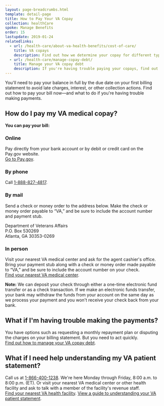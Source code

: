```yaml
---
layout: page-breadcrumbs.html
template: detail-page
title: How to Pay Your VA Copay
collection: healthCare
spoke: Manage Benefits
order: 15
lastupdate: 2019-01-24
relatedlinks:
  - url: /health-care/about-va-health-benefits/cost-of-care/
    title: VA copays
    description: Find out how we determine your copay for different types of treatment.
  - url: /health-care/manage-copay-debt/
    title: Manage your VA copay debt
    description: If you're having trouble paying your copays, find out how we can help you manage your debt.
---
```

<div itemscope itemtype="http://schema.org/FAQPage">
<div class="va-introtext">

You'll need to pay your balance in full by the due date on your first billing statement to avoid late charges, interest, or other collection actions. Find out how to pay your bill now—and what to do if you're having trouble making payments.

</div>

<div itemscope itemtype="http://schema.org/Question">
<h2 itemprop="name">How do I pay my VA medical copay?</h2>
<div itemprop="acceptedAnswer" itemscope itemtype="http://schema.org/Answer">
<div itemprop="text">

<b>You can pay your bill:</b>

<h3>Online</h3>

Pay directly from your bank account or by debit or credit card on the Pay.gov website. <br>
[Go to Pay.gov](https://www.pay.gov/public/form/start/25987221).

<h3>By phone</h3>

Call <a href="tel:+18888274817">1-888-827-4817</a>.

<h3>By mail</h3>

Send a check or money order to the address below. Make the check or money order payable to “VA,” and be sure to include the account number and payment stub.

<p class="va-address-block">
Department of Veterans Affairs <br>
P.O. Box 530269 <br>
Atlanta, GA 30353-0269 <br>
</p>

<h3>In person</h3>

Visit your nearest VA medical center and ask for the agent cashier's office. Bring your payment stub along with a check or money order made payable to “VA,” and be sure to include the account number on your check.
<br>
[Find your nearest VA medical center](/find-locations/).

 **Note:** We can deposit your check through either a one-time electronic fund transfer or as a check transaction. If we make an electronic funds transfer, your bank may withdraw the funds from your account on the same day as we process your payment and you won't receive your check back from your bank.

</div>
</div>
</div>

<div itemscope itemtype="http://schema.org/Question">
<h2 itemprop="name">What if I'm having trouble making the payments?</h2>
<div itemprop="acceptedAnswer" itemscope itemtype="http://schema.org/Answer">
<div itemprop="text">

You have options such as requesting a monthly repayment plan or disputing the charges on your billing statement. But you need to act quickly. <br>
[Find out how to manage your VA copay debt](/health-care/manage-copay-debt/).

</div>
</div>
</div>

<div itemscope itemtype="http://schema.org/Question">
<h2 itemprop="name">What if I need help understanding my VA patient statement?</h2>
<div itemprop="acceptedAnswer" itemscope itemtype="http://schema.org/Answer">
<div itemprop="text">

Call us at <a href="tel:+18664001238">1-866-400-1238</a>. We're here Monday through Friday, 8:00 a.m. to 8:00 p.m. (ET). Or visit your nearest VA medical center or other health facility and ask to talk with a member of the facility's revenue staff. <br>
[Find your nearest VA health facility](/find-locations/).
[View a guide to understanding your VA patient statement](https://www.va.gov/HEALTHBENEFITS/resources/publications/IB10-691_understanding_your_va_patient_statement.pdf).

</div>
</div>
</div>
